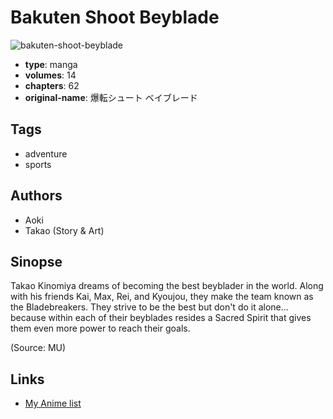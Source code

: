 # Bakuten Shoot Beyblade

![bakuten-shoot-beyblade](https://cdn.myanimelist.net/images/manga/5/627.jpg)

-   **type**: manga
-   **volumes**: 14
-   **chapters**: 62
-   **original-name**: 爆転シュート ベイブレード

## Tags

-   adventure
-   sports

## Authors

-   Aoki
-   Takao (Story & Art)

## Sinopse

Takao Kinomiya dreams of becoming the best beyblader in the world. Along with his friends Kai, Max, Rei, and Kyoujou, they make the team known as the Bladebreakers. They strive to be the best but don't do it alone... because within each of their beyblades resides a Sacred Spirit that gives them even more power to reach their goals.

(Source: MU)

## Links

-   [My Anime list](https://myanimelist.net/manga/852/Bakuten_Shoot_Beyblade)
